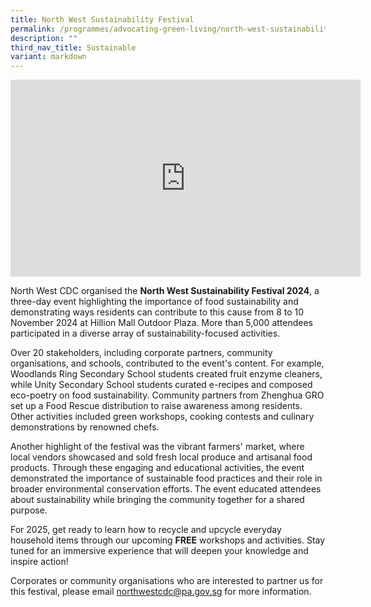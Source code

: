 ```yaml
---
title: North West Sustainability Festival
permalink: /programmes/advocating-green-living/north-west-sustainability-festival/
description: ""
third_nav_title: Sustainable
variant: markdown
---
```

<iframe allowfullscreen="" allow="accelerometer; autoplay; clipboard-write; encrypted-media; gyroscope; picture-in-picture; web-share" frameborder="0" title="YouTube video player" src="https://www.youtube.com/embed/yQIECXckNB4?si=9tBwUwRv7b2a3fA1" height="315" width="560"></iframe>

   
North West CDC organised the **North West Sustainability Festival 2024**, a three-day event highlighting the importance of food sustainability and demonstrating ways residents can contribute to this cause from 8 to 10 November 2024 at Hillion Mall Outdoor Plaza. More than 5,000 attendees participated in a diverse array of sustainability-focused activities.

Over 20 stakeholders, including corporate partners, community organisations, and schools, contributed to the event's content. For example, Woodlands Ring Secondary School students created fruit enzyme cleaners, while Unity Secondary School students curated e-recipes and composed eco-poetry on food sustainability. Community partners from Zhenghua GRO set up a Food Rescue distribution to raise awareness among residents. Other activities included green workshops, cooking contests and culinary demonstrations by renowned chefs.

Another highlight of the festival was the vibrant farmers' market, where local vendors showcased and sold fresh local produce and artisanal food products. Through these engaging and educational activities, the event demonstrated the importance of sustainable food practices and their role in broader environmental conservation efforts. The event educated attendees about sustainability while bringing the community together for a shared purpose.

For 2025, get ready to learn how to recycle and upcycle everyday household items through our upcoming **FREE** workshops and activities. Stay tuned for an immersive experience that will deepen your knowledge and inspire action!

Corporates or community organisations who are interested to partner us for this festival, please email [northwestcdc\@pa.gov.sg](mailto:northwestcdc_@pa.gov.sg "mailto:northwestcdc_pa.gov.sg") for more information.